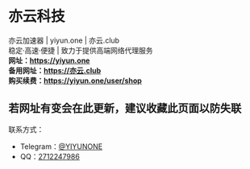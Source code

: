 # 亦云科技
亦云加速器 | yiyun.one | 亦云.club <br>
稳定·高速·便捷 | 致力于提供高端网络代理服务 <br>
**网址：https://yiyun.one** <br>
**备用网址：https://亦云.club** <br>
**购买续费：https://yiyun.one/user/shop** <br>
## 若网址有变会在此更新，建议收藏此页面以防失联
联系方式：
- Telegram：[@YIYUNONE](https://t.me/yiyunone)
- QQ：[2712247986](https://wpa.qq.com/msgrd?v=3&uin=2712247986&site=qq&menu=yes)
